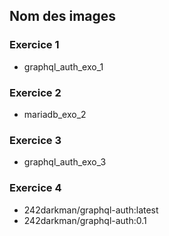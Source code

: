 ## Nom des images

### Exercice 1

- graphql_auth_exo_1

### Exercice 2

- mariadb_exo_2

### Exercice 3

- graphql_auth_exo_3

### Exercice 4

- 242darkman/graphql-auth:latest
- 242darkman/graphql-auth:0.1
